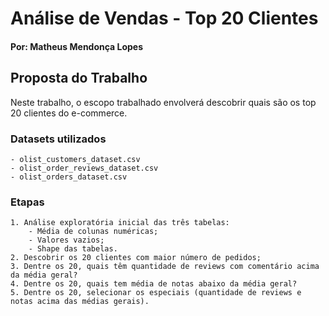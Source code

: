 # Análise de Vendas - Top 20 Clientes
#### Por: Matheus Mendonça Lopes
## Proposta do Trabalho
Neste trabalho, o escopo trabalhado envolverá descobrir quais são os top 20 clientes do e-commerce.
### Datasets utilizados
    - olist_customers_dataset.csv
    - olist_order_reviews_dataset.csv
    - olist_orders_dataset.csv
### Etapas
    1. Análise exploratória inicial das três tabelas:
        - Média de colunas numéricas;
        - Valores vazios;
        - Shape das tabelas.
    2. Descobrir os 20 clientes com maior número de pedidos;
    3. Dentre os 20, quais têm quantidade de reviews com comentário acima da média geral?
    4. Dentre os 20, quais tem média de notas abaixo da média geral?
    5. Dentre os 20, selecionar os especiais (quantidade de reviews e notas acima das médias gerais).

